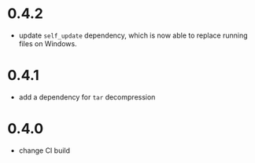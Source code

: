 # 0.4.2

- update `self_update` dependency, which is now able to replace running files on Windows.

# 0.4.1

- add a dependency for `tar` decompression

# 0.4.0

- change CI build
